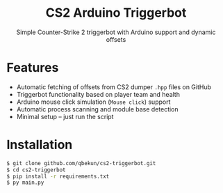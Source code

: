 <div align="center">
  <h1>CS2 Arduino Triggerbot</h1>
  <p>Simple Counter-Strike 2 triggerbot with Arduino support and dynamic offsets<p>
</div>

# Features
- Automatic fetching of offsets from CS2 dumper `.hpp` files on GitHub
- Triggerbot functionality based on player team and health
- Arduino mouse click simulation (`Mouse click`) support
- Automatic process scanning and module base detection
- Minimal setup – just run the script

# Installation

```bash
$ git clone github.com/qbekun/cs2-triggerbot.git
$ cd cs2-triggerbot
$ pip install -r requirements.txt
$ py main.py
